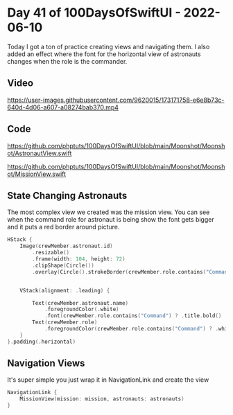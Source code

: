 # Day 41 of 100DaysOfSwiftUI - 2022-06-10

Today I got a ton of practice creating views and navigating them.  I also added an effect where the font for the horizontal view of astronauts changes when the role is the commander.

## Video


https://user-images.githubusercontent.com/9620015/173171758-e6e8b73c-640d-4d06-a607-a08274bab370.mp4


## Code

https://github.com/phptuts/100DaysOfSwiftUI/blob/main/Moonshot/Moonshot/AstronautView.swift

https://github.com/phptuts/100DaysOfSwiftUI/blob/main/Moonshot/Moonshot/MissionView.swift

## State Changing Astronauts

The most complex view we created was the mission view.  You can see when the command role for astronaut is being show the font gets bigger and it puts a red border around picture.

```swift
HStack {
    Image(crewMember.astronaut.id)
        .resizable()
        .frame(width: 104, height: 72)
        .clipShape(Circle())
        .overlay(Circle().strokeBorder(crewMember.role.contains("Command") ? .red : .white, lineWidth: 1))


    VStack(alignment: .leading) {

        Text(crewMember.astronaut.name)
            .foregroundColor(.white)
            .font(crewMember.role.contains("Command") ? .title.bold() : .headline)
        Text(crewMember.role)
            .foregroundColor(crewMember.role.contains("Command") ? .white : .secondary)
    }
}.padding(.horizontal)
```


## Navigation Views

It's super simple you just wrap it in NavigationLink and create the view

```swift
NavigationLink {
    MissionView(mission: mission, astronauts: astronauts)
}
```
